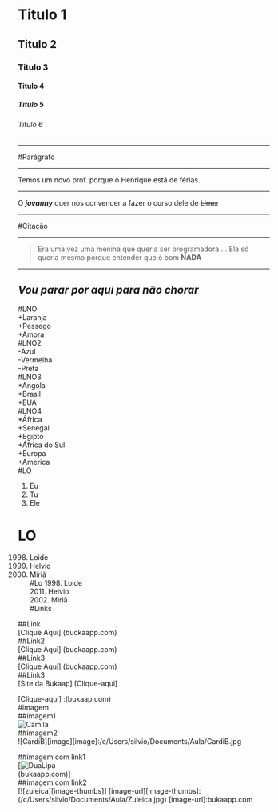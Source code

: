 # Titulo 1
## Titulo 2
### Titulo 3
#### Titulo 4
##### Titulo 5
###### Titulo 6
---
#Parágrafo    
***
Temos um novo prof. porque o Henrique está de férias.   
*** 
O **_jovanny_** quer nos convencer a fazer o curso dele de ~~Linux~~    
***
#Citação
***
>Era uma vez uma menina que queria ser programadora.....Ela só queria mesmo porque entender que é bom **NADA**  
---
*Vou parar por aqui para não chorar*  
---
#LNO  
    +Laranja  
    +Pessego  
    +Amora  
#LNO2   
    -Azul  
    -Vermelha  
    -Preta    
#LNO3  
    *Angola  
    *Brasil  
    *EUA  
#LNO4  
    *África  
        +Senegal  
        +Egipto  
        +África do Sul  
    +Europa  
    +America  
#LO  
1. Eu  
2. Tu
3. Ele    
# LO  
1998. Loide
2011. Helvio
2002. Miriã   
#Lo 
1998\. Loide  
2011\. Helvio  
2002\. Miriã   
#Links 

##Link  
[Clique Aqui] (buckaapp.com)  
##Link2   
[Clique Aqui] (buckaapp.com)  
##Link3  
[Clique Aqui] (buckaapp.com)  
##Link3  
[Site da Bukaap] [Clique-aqui]  

[Clique-aqui] :(bukaap.com)  
#imagem  
##imagem1  
![Camila](/c/Users/silvio/Documents/Aula/Camila.jpg)  
##imagem2  
![CardiB][image][image]:/c/Users/silvio/Documents/Aula/CardiB.jpg

##imagem com link1  
[![DuaLipa](/c/Users/silvio/Documents/Aula/DuaLipa.jpg)   
(bukaapp.com)]   
##imagem com link2  
[![zuleica][image-thumbs]] [image-url][image-thumbs]:(/c/Users/silvio/Documents/Aula/Zuleica.jpg) [image-url]:bukaapp.com



